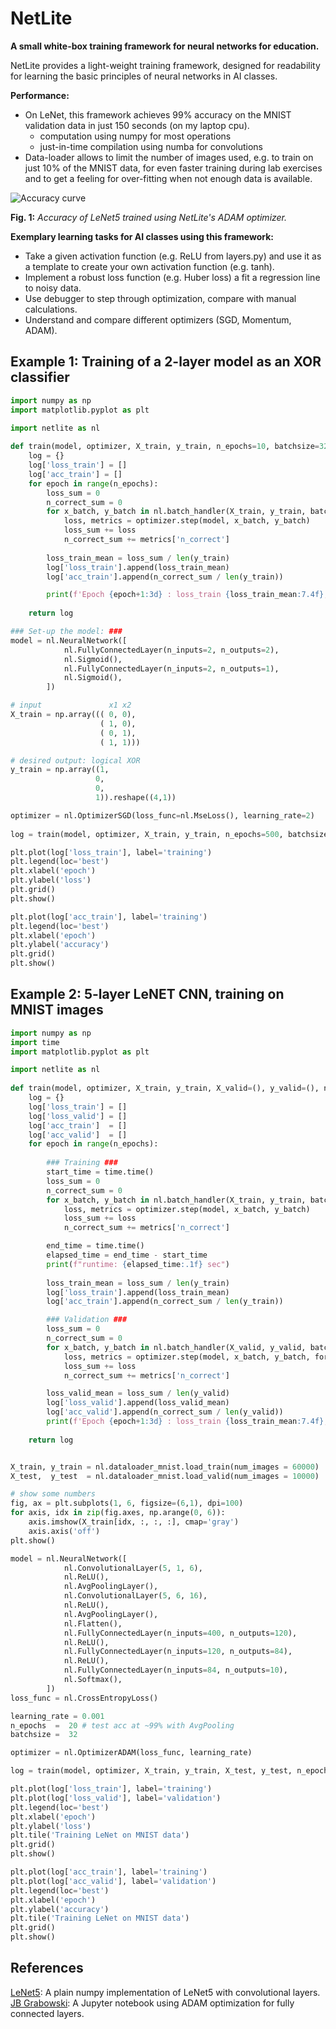 # NetLite

**A small white-box training framework for neural networks for education.**

NetLite provides a light-weight training framework, designed for readability
for learning the basic principles of neural networks in AI classes.

**Performance:**
- On LeNet, this framework achieves 99% accuracy on the MNIST validation data in just 150 seconds (on my laptop cpu).
  - computation using numpy for most operations
  - just-in-time compilation using numba for convolutions
- Data-loader allows to limit the number of images used, e.g. to train on just 10% of the MNIST data, 
  for even faster training during lab exercises and to get a feeling for over-fitting when not enough data is available.

![Accuracy curve](./images/lenet_mnist_acc_curves.svg)

**Fig. 1:** *Accuracy of LeNet5 trained using NetLite's ADAM optimizer.*

**Exemplary learning tasks for AI classes using this framework:**
- Take a given activation function (e.g. ReLU from layers.py) and use it as a template to create your own activation function (e.g. tanh).
- Implement a robust loss function (e.g. Huber loss) a fit a regression line to noisy data.
- Use debugger to step through optimization, compare with manual calculations.
- Understand and compare different optimizers (SGD, Momentum, ADAM).

## Example 1: Training of a 2-layer model as an XOR classifier

```Python
import numpy as np
import matplotlib.pyplot as plt

import netlite as nl
    
def train(model, optimizer, X_train, y_train, n_epochs=10, batchsize=32):
    log = {}
    log['loss_train'] = []
    log['acc_train'] = []
    for epoch in range(n_epochs):
        loss_sum = 0
        n_correct_sum = 0
        for x_batch, y_batch in nl.batch_handler(X_train, y_train, batchsize=batchsize, shuffle=True):
            loss, metrics = optimizer.step(model, x_batch, y_batch)
            loss_sum += loss
            n_correct_sum += metrics['n_correct']
        
        loss_train_mean = loss_sum / len(y_train)
        log['loss_train'].append(loss_train_mean)
        log['acc_train'].append(n_correct_sum / len(y_train))

        print(f'Epoch {epoch+1:3d} : loss_train {loss_train_mean:7.4f}, acc_train {log["acc_train"][-1]:5.3f}')
    
    return log

### Set-up the model: ###
model = nl.NeuralNetwork([
            nl.FullyConnectedLayer(n_inputs=2, n_outputs=2),
            nl.Sigmoid(),
            nl.FullyConnectedLayer(n_inputs=2, n_outputs=1),
            nl.Sigmoid(),
        ])

# input               x1 x2
X_train = np.array((( 0, 0),
                    ( 1, 0),
                    ( 0, 1),
                    ( 1, 1)))

# desired output: logical XOR
y_train = np.array((1,
                   0,
                   0,
                   1)).reshape((4,1))

optimizer = nl.OptimizerSGD(loss_func=nl.MseLoss(), learning_rate=2)
        
log = train(model, optimizer, X_train, y_train, n_epochs=500, batchsize=4)

plt.plot(log['loss_train'], label='training')
plt.legend(loc='best')
plt.xlabel('epoch')
plt.ylabel('loss')
plt.grid()
plt.show()

plt.plot(log['acc_train'], label='training')
plt.legend(loc='best')
plt.xlabel('epoch')
plt.ylabel('accuracy')
plt.grid()
plt.show()
```

## Example 2: 5-layer LeNET CNN, training on MNIST images

```Python
import numpy as np
import time
import matplotlib.pyplot as plt

import netlite as nl
    
def train(model, optimizer, X_train, y_train, X_valid=(), y_valid=(), n_epochs=10, batchsize=32):
    log = {}
    log['loss_train'] = []
    log['loss_valid'] = []
    log['acc_train']  = []
    log['acc_valid']  = []
    for epoch in range(n_epochs):
        
        ### Training ###
        start_time = time.time()
        loss_sum = 0
        n_correct_sum = 0
        for x_batch, y_batch in nl.batch_handler(X_train, y_train, batchsize=batchsize, shuffle=True):
            loss, metrics = optimizer.step(model, x_batch, y_batch)
            loss_sum += loss
            n_correct_sum += metrics['n_correct']

        end_time = time.time()
        elapsed_time = end_time - start_time
        print(f"runtime: {elapsed_time:.1f} sec")
        
        loss_train_mean = loss_sum / len(y_train)
        log['loss_train'].append(loss_train_mean)
        log['acc_train'].append(n_correct_sum / len(y_train))

        ### Validation ###
        loss_sum = 0
        n_correct_sum = 0
        for x_batch, y_batch in nl.batch_handler(X_valid, y_valid, batchsize=batchsize, shuffle=False):
            loss, metrics = optimizer.step(model, x_batch, y_batch, forward_only=True)
            loss_sum += loss
            n_correct_sum += metrics['n_correct']

        loss_valid_mean = loss_sum / len(y_valid)
        log['loss_valid'].append(loss_valid_mean)
        log['acc_valid'].append(n_correct_sum / len(y_valid))
        print(f'Epoch {epoch+1:3d} : loss_train {loss_train_mean:7.4f}, loss_valid {loss_valid_mean:7.4f}, acc_train {log["acc_train"][-1]:5.3f}, acc_valid {log["acc_valid"][-1]:5.3f}')
    
    return log


X_train, y_train = nl.dataloader_mnist.load_train(num_images = 60000)
X_test,  y_test  = nl.dataloader_mnist.load_valid(num_images = 10000)

# show some numbers
fig, ax = plt.subplots(1, 6, figsize=(6,1), dpi=100)
for axis, idx in zip(fig.axes, np.arange(0, 6)):
    axis.imshow(X_train[idx, :, :, :], cmap='gray')
    axis.axis('off')
plt.show()

model = nl.NeuralNetwork([
            nl.ConvolutionalLayer(5, 1, 6),
            nl.ReLU(),
            nl.AvgPoolingLayer(),
            nl.ConvolutionalLayer(5, 6, 16),
            nl.ReLU(),
            nl.AvgPoolingLayer(),
            nl.Flatten(),
            nl.FullyConnectedLayer(n_inputs=400, n_outputs=120),
            nl.ReLU(),
            nl.FullyConnectedLayer(n_inputs=120, n_outputs=84),
            nl.ReLU(),
            nl.FullyConnectedLayer(n_inputs=84, n_outputs=10),
            nl.Softmax(),
        ])
loss_func = nl.CrossEntropyLoss()

learning_rate = 0.001
n_epochs  =  20 # test acc at ~99% with AvgPooling
batchsize =  32

optimizer = nl.OptimizerADAM(loss_func, learning_rate)

log = train(model, optimizer, X_train, y_train, X_test, y_test, n_epochs, batchsize)

plt.plot(log['loss_train'], label='training')
plt.plot(log['loss_valid'], label='validation')
plt.legend(loc='best')
plt.xlabel('epoch')
plt.ylabel('loss')
plt.tile('Training LeNet on MNIST data')
plt.grid()
plt.show()

plt.plot(log['acc_train'], label='training')
plt.plot(log['acc_valid'], label='validation')
plt.legend(loc='best')
plt.xlabel('epoch')
plt.ylabel('accuracy')
plt.tile('Training LeNet on MNIST data')
plt.grid()
plt.show()
```

## References

[LeNet5](https://github.com/chuanqi305/LeNet5): A plain numpy implementation of LeNet5 with convolutional layers.  
[JB Grabowski](http://www.jbgrabowski.com/notebooks/neural-net/): A Jupyter notebook using ADAM optimization for fully connected layers.